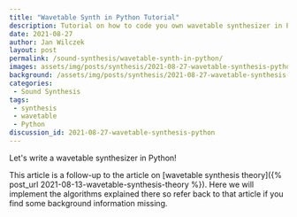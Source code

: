 ```yaml
---
title: "Wavetable Synth in Python Tutorial"
description: Tutorial on how to code you own wavetable synthesizer in Python.
date: 2021-08-27
author: Jan Wilczek
layout: post
permalink: /sound-synthesis/wavetable-synth-in-python/
images: assets/img/posts/synthesis/2021-08-27-wavetable-synthesis-python
background: /assets/img/posts/synthesis/2021-08-27-wavetable-synthesis-python/Thumbnail.png
categories:
 - Sound Synthesis
tags:
 - synthesis
 - wavetable
 - Python
discussion_id: 2021-08-27-wavetable-synthesis-python
---
```

Let's write a wavetable synthesizer in Python!

This article is a follow-up to the article on [wavetable synthesis theory]({% post_url 2021-08-13-wavetable-synthesis-theory %}). Here we will implement the algorithms explained there so refer back to that article if you find some background information missing.

